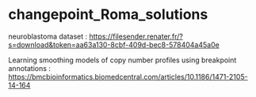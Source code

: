 # changepoint_Roma_solutions

neuroblastoma dataset : https://filesender.renater.fr/?s=download&token=aa63a130-8cbf-409d-bec8-578404a45a0e

Learning smoothing models of copy number profiles using breakpoint annotations : https://bmcbioinformatics.biomedcentral.com/articles/10.1186/1471-2105-14-164